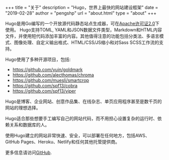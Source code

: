 +++
title = "关于"
description = "Hugo，世界上最快的网站建设框架"
date = "2019-02-28"
author = "pengshp"
url = "about.html"
type = "about"
+++

Hugo是用Go编写的一个开放源代码静态站点生成器，可在[Apache许可证2.0](https://github.com/gohugoio/hugo/blob/master/LICENSE)下使用。 Hugo支持TOML, YAML和JSON数据文件类型，Markdown和HTML内容文件，并使用短代码添加丰富的内容。其他值得注意的功能包括分类法、多语言模式、图像处理、自定义输出格式、HTML/CSS/JS缩小和对Sass SCSS工作流的支持。

Hugo使用了多种开源项目，包括:

* https://github.com/yuin/goldmark
* https://github.com/alecthomas/chroma
* https://github.com/muesli/smartcrop
* https://github.com/spf13/cobra
* https://github.com/spf13/viper

Hugo是博客、企业网站、创意作品集、在线杂志、单页应用程序甚至是数千页的网站的理想选择。

Hugo适合那些想要手工编写自己的网站代码，而不用担心设置复杂的运行时、依赖关系和数据库的人。

使用Hugo建立的网站非常快速、安全，可以部署在任何地方，包括AWS、GitHub Pages、Heroku、Netlify和任何其他托管提供商。

更多信息请访问[GitHub](https://github.com/gohugoio).
